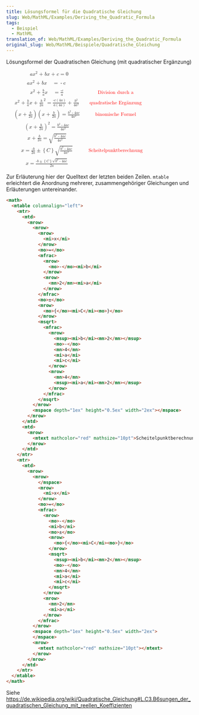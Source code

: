 ```yaml
---
title: Lösungsformel für die Quadratische Gleichung
slug: Web/MathML/Examples/Deriving_the_Quadratic_Formula
tags:
  - Beispiel
  - MathML
translation_of: Web/MathML/Examples/Deriving_the_Quadratic_Formula
original_slug: Web/MathML/Beispiele/Quadratische_Gleichung
---
```

Lösungsformel der Quadratischen Gleichung (mit quadratischer Ergänzung)

<math><mtable columnalign="left"><mtr><mtd><mrow><mrow><mrow><mrow><mspace depth="1ex" height="0.5ex" width="2.5ex"></mspace><mi>a</mi> <mo>⁢</mo> <msup><mi>x</mi> <mn>2</mn> </msup></mrow><mo>+ </mo><mi>b</mi> <mo>⁢</mo> <mi>x</mi> </mrow><mo>+ </mo><mi>c</mi> </mrow><mo>=</mo> <mn>0</mn> </mrow></mtd></mtr><mtr><mtd><mrow><mrow><mspace depth="1ex" height="0.5ex" width="2.5ex"></mspace><mi>a</mi> <mo>⁢</mo> <msup><mi>x</mi> <mn>2</mn> </msup></mrow><mo>+ </mo><mi>b</mi> <mo>⁢</mo> <mi>x</mi> <mspace depth="1ex" height="0.5ex" width="2.5ex"></mspace></mrow><mo>=</mo> <mo>-</mo><mi> c</mi><mspace depth="1ex" height="0.5ex" width="2.5ex"></mspace> </mtd></mtr><mtr><mtd><mrow><mrow><mspace depth="1ex" height="0.5ex" width="2.5ex"></mspace><msup><mi>x</mi> <mn>2</mn> </msup></mrow><mo>+ </mo><mfrac><mrow><mi>b</mi> </mrow><mi>a</mi> </mfrac><mo>⁤</mo> <mi>x</mi> </mrow><mspace depth="1ex" height="0.5ex" width="2.5ex"></mspace><mo>=</mo> <mfrac><mrow><mo>-</mo><mi>c</mi> </mrow><mi>a</mi> </mfrac><mspace depth="1ex" height="0.5ex" width="2ex"></mspace></mtd><mtd><mrow><mtext mathcolor="red" mathsize="10pt">Division durch a</mtext> </mrow></mtd></mtr><mtr><mtd><mrow><mrow><mrow><mspace depth="1ex" height="0.5ex" width="2.5ex"></mspace><msup><mi>x</mi> <mn>2</mn> </msup></mrow><mo>+ </mo><mfrac><mrow><mi>b</mi> </mrow><mi>a</mi> </mfrac><mo>⁤</mo> <mi>x</mi> <mo>+ </mo><msup><mfenced><mfrac><mrow><mi>b</mi> </mrow><mrow><mn>2</mn> <mi>a</mi> </mrow></mfrac></mfenced><mn>2</mn> </msup></mrow><mo>=</mo> <mfrac><mrow><mo>-</mo> <mi>c</mi> <mo>(</mo> <mn>4</mn> <mi>a</mi> <mo>)</mo> </mrow><mrow><mi>a</mi> <mo>(</mo> <mn>4</mn> <mi>a</mi> <mo>)</mo> </mrow></mfrac></mrow><mo>+ </mo><mfrac><mrow><msup><mi>b</mi> <mn>2</mn> </msup></mrow><mrow><mn>4</mn> <msup><mi>a</mi> <mn>2</mn> </msup></mrow></mfrac><mspace depth="1ex" height="0.5ex" width="2ex"></mspace></mtd><mtd><mrow><mtext mathcolor="red" mathsize="10pt">quadratische Ergänzung</mtext> </mrow></mtd></mtr><mtr><mtd><mrow><mrow><mspace depth="1ex" height="0.5ex" width="2.5ex"></mspace><mo>(</mo> <mi>x</mi> <mo>+ </mo><mfrac><mrow><mi>b</mi> </mrow><mrow><mn>2</mn> <mi>a</mi> </mrow></mfrac><mo>)</mo> <mo>(</mo> <mi>x</mi> <mo>+ </mo><mfrac><mrow><mi>b</mi> </mrow><mrow><mn>2</mn> <mi>a</mi> </mrow></mfrac><mo>)</mo> <mo>=</mo> <mfrac><mrow><msup><mi>b</mi> <mn>2</mn> </msup><mo>- </mo><mn>4</mn> <mi>a</mi> <mi>c</mi> </mrow><mrow><mn>4</mn> <msup><mi>a</mi> <mn>2</mn> </msup></mrow></mfrac></mrow><mspace depth="1ex" height="0.5ex" width="2ex"></mspace></mrow></mtd><mtd><mrow><mtext mathcolor="red" mathsize="10pt">binomische Formel</mtext> </mrow></mtd></mtr><mtr><mtd><mrow><mrow><mspace depth="1ex" height="0.5ex" width="2.5ex"></mspace><msup><mrow><mo>(</mo> <mi>x</mi> <mo>+ </mo><mfrac><mrow><mi>b</mi> </mrow><mrow><mn>2</mn> <mi>a</mi> </mrow></mfrac><mo>)</mo> </mrow><mn>2</mn> </msup><mo>=</mo> <mfrac><mrow><msup><mi>b</mi> <mn>2</mn> </msup><mo>- </mo><mn>4</mn> <mi>a</mi> <mi>c</mi> </mrow><mrow><mn>4</mn> <msup><mi>a</mi> <mn>2</mn> </msup></mrow></mfrac></mrow><mspace depth="1ex" height="0.5ex" width="2ex"></mspace><mrow><mtext mathcolor="red" mathsize="10pt"></mtext></mrow></mrow></mtd></mtr><mtr><mtd><mrow><mrow><mspace depth="1ex" height="0.5ex" width="2.5ex"></mspace><mrow><mi>x</mi> <mo>+ </mo><mfrac><mrow><mi>b</mi> </mrow><mrow><mn>2</mn> <mi>a</mi> </mrow></mfrac></mrow><mo>=</mo> <msqrt><mfrac><mrow><msup><mi>b</mi> <mn>2</mn> </msup><mo>- </mo><mn>4</mn> <mi>a</mi> <mi>c</mi> </mrow><mrow><mn>4</mn> <msup><mi>a</mi> <mn>2</mn> </msup></mrow></mfrac></msqrt></mrow><mspace depth="1ex" height="0.5ex" width="2ex"></mspace><mrow><mtext mathcolor="red" mathsize="10pt"></mtext></mrow></mrow></mtd></mtr><mtr><mtd><mrow><mrow><mspace depth="1ex" height="0.5ex" width="2.5ex"></mspace><mrow><mi>x</mi> </mrow><mo>=</mo> <mfrac><mrow><mo>-</mo><mi>b</mi> </mrow><mrow><mn>2</mn> <mi>a</mi> </mrow></mfrac><mo>±</mo><mrow><mo>{</mo><mi>C</mi><mo>}</mo></mrow> <msqrt><mfrac><mrow><msup><mi>b</mi> <mn>2</mn> </msup><mo>- </mo><mn>4</mn> <mi>a</mi> <mi>c</mi> </mrow><mrow><mn>4</mn> <msup><mi>a</mi> <mn>2</mn> </msup></mrow></mfrac></msqrt></mrow><mspace depth="1ex" height="0.5ex" width="2ex"></mspace></mrow></mtd><mtd><mrow><mtext mathcolor="red" mathsize="10pt">Scheitelpunktberechnung</mtext> </mrow></mtd></mtr><mtr><mtd><mrow><mrow><mspace depth="1ex" height="0.5ex" width="2.5ex"></mspace><mrow><mi>x</mi> </mrow><mo>=</mo> <mfrac><mrow><mo>-</mo> <mi>b</mi> <mo>±</mo><mrow><mo>{</mo><mi>C</mi><mo>}</mo></mrow> <msqrt><msup><mi>b</mi> <mn>2</mn> </msup><mo>- </mo><mn>4</mn> <mi>a</mi> <mi>c</mi> </msqrt></mrow><mrow><mn>2</mn> <mi>a</mi></mrow></mfrac></mrow><mspace depth="1ex" height="0.5ex" width="2ex"></mspace><mrow><mtext mathcolor="red" mathsize="10pt"></mtext></mrow></mrow></mtd></mtr></mtable></math>

Zur Erläuterung hier der Quelltext der letzten beiden Zeilen. `mtable` erleichtert die Anordnung mehrerer, zusammengehöriger Gleichungen und Erläuterungen untereinander.

```html
<math>
  <mtable columnalign="left">
    <mtr>
      <mtd>
        <mrow>
          <mrow>
            <mrow>
              <mi>x</mi>
            </mrow>
            <mo>=</mo>
            <mfrac>
              <mrow>
                <mo>-</mo><mi>b</mi>
              </mrow>
              <mrow>
                <mn>2</mn><mi>a</mi>
              </mrow>
            </mfrac>
            <mo>±</mo>
            <mrow>
              <mo>{</mo><mi>C</mi><mo>}</mo>
            </mrow>
            <msqrt>
              <mfrac>
                <mrow>
                  <msup><mi>b</mi><mn>2</mn></msup>
                  <mo>-</mo>
                  <mn>4</mn>
                  <mi>a</mi>
                  <mi>c</mi>
                </mrow>
                <mrow>
                  <mn>4</mn>
                  <msup><mi>a</mi><mn>2</mn></msup>
                </mrow>
              </mfrac>
            </msqrt>
          </mrow>
          <mspace depth="1ex" height="0.5ex" width="2ex"></mspace>
        </mrow>
      </mtd>
      <mtd>
        <mrow>
          <mtext mathcolor="red" mathsize="10pt">Scheitelpunktberechnung</mtext>
        </mrow>
      </mtd>
    </mtr>
    <mtr>
      <mtd>
        <mrow>
          <mrow>
            </mspace>
            <mrow>
              <mi>x</mi>
            </mrow>
            <mo>=</mo>
            <mfrac>
              <mrow>
                <mo>-</mo>
                <mi>b</mi>
                <mo>±</mo>
                <mrow>
                  <mo>{</mo><mi>C</mi><mo>}</mo>
                </mrow>
                <msqrt>
                  <msup><mi>b</mi><mn>2</mn></msup>
                  <mo>-</mo>
                  <mn>4</mn>
                  <mi>a</mi>
                  <mi>c</mi>
                </msqrt>
              </mrow>
              <mrow>
                <mn>2</mn>
                <mi>a</mi>
              </mrow>
            </mfrac>
          </mrow>
          <mspace depth="1ex" height="0.5ex" width="2ex">
          </mspace>
          <mrow>
            <mtext mathcolor="red" mathsize="10pt"></mtext>
          </mrow>
        </mrow>
      </mtd>
    </mtr>
  </mtable>
</math>
```

Siehe <https://de.wikipedia.org/wiki/Quadratische_Gleichung#L.C3.B6sungen_der_quadratischen_Gleichung_mit_reellen_Koeffizienten>
